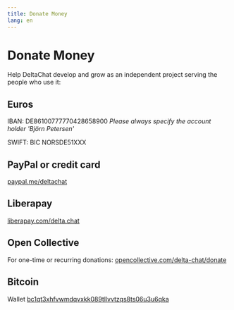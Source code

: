 ```yaml
---
title: Donate Money
lang: en
---
```


# Donate Money

Help DeltaChat develop and grow as an independent project serving the people who use it:

## Euros

IBAN: DE86100777770428658900
*Please always specify the account holder 'Björn Petersen'*

SWIFT: BIC NORSDE51XXX

## PayPal or credit card

[paypal.me/deltachat](https://paypal.me/deltachat/20)

## Liberapay

[liberapay.com/delta.chat](https://liberapay.com/delta.chat/)

## Open Collective

For one-time or recurring donations: [opencollective.com/delta-chat/donate](https://opencollective.com/delta-chat/donate)

## Bitcoin

Wallet [bc1qt3xhfvwmdqvxkk089tllvvtzqs8ts06u3u6qka](bitcoin:bc1qt3xhfvwmdqvxkk089tllvvtzqs8ts06u3u6qka)

